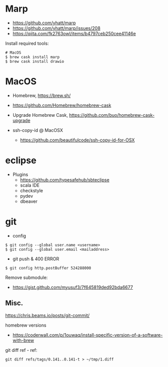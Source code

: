 # Marp
- https://github.com/yhatt/marp
- https://github.com/yhatt/marp/issues/208
- https://qiita.com/fk2763owl/items/b4797ceb250cee41146e

Install required tools:
```
# MacOS
$ brew cask install marp
$ brew cask install drawio

```

# MacOS
* Homebrew, https://brew.sh/
* https://github.com/Homebrew/homebrew-cask
* Upgrade Homebrew Cask, https://github.com/buo/homebrew-cask-upgrade

* ssh-copy-id @ MacOSX
  - https://github.com/beautifulcode/ssh-copy-id-for-OSX

# eclipse
* Plugins
  * https://github.com/typesafehub/sbteclipse
  * scala IDE
  * checkstyle
  * pydev
  * dbeaver 

# git
* config
```
$ git config --global user.name <username>
$ git config --global user.email <mailaddress>
```
* git push & 400 ERROR
```
$ git config http.postBuffer 524288000
```

Remove submodule:
- https://gist.github.com/myusuf3/7f645819ded92bda6677

## Misc.

https://chris.beams.io/posts/git-commit/

homebrew versions
- https://coderwall.com/p/1ouwaq/install-specific-version-of-a-software-with-brew



git diff ref - ref:
```
git diff refs/tags/0.141..0.141-t > ~/tmp/1.diff
```
